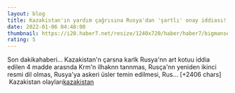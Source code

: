 ```yaml
--- 
layout: blog
title: Kazakistan'ın yardım çağrısına Rusya'dan 'şartlı' onay iddiası! Ülkenin işgali gibi...
date: 2022-01-06 04:48:00
thumbnail: https://i20.haber7.net/resize/1240x720/haber/haber7/bigmanset/2022/01/kazakistanin_yardim_cagrisina_rusyadan_sartli_onay_iddiasi_ulkenin_isgali_gibi_1641444422_8909.jpg
rating: 5
---
```

Son dakikahaberi... Kazakistan'n çarsna karlk Rusya'nn art kotuu iddia edilen 4 madde arasnda Krm'n ilhaknn tannmas, Rusça'nn yeniden ikinci resmi dil olmas, Rusya'ya askeri üsler temin edilmesi, Rus… [+2406 chars]</br>&nbsp;Kazakistan olayları<a href="https://www.dental-ilan.org/">kazakistan</a>